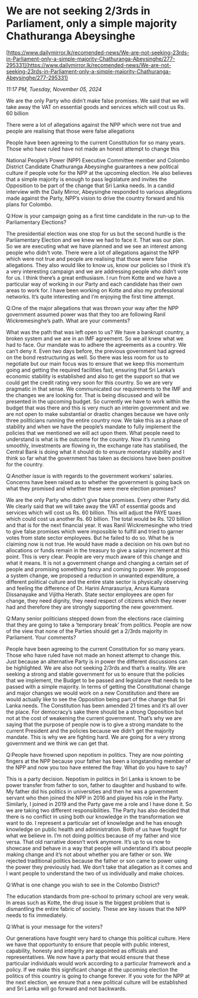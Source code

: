 # We are not seeking 2/3rds in Parliament, only a simple majority Chathuranga Abeysinghe

[https://www.dailymirror.lk/recomended-news/We-are-not-seeking-23rds-in-Parliament-only-a-simple-majority-Chathuranga-Abeysinghe/277-295331](https://www.dailymirror.lk/recomended-news/We-are-not-seeking-23rds-in-Parliament-only-a-simple-majority-Chathuranga-Abeysinghe/277-295331)

*11:17 PM, Tuesday, November 05, 2024*

We are the only Party who didn’t make false promises. We said that we will take away the VAT on essential goods and services which will cost us Rs. 60 billion

There were a lot of allegations against the NPP which were not true and people are realising that those were false allegations

People have been agreeing to the current Constitution for so many years. Those who have ruled have not made an honest attempt to change this

National People’s Power (NPP) Executive Committee member and Colombo District Candidate Chathuranga Abeysinghe guarantees a new political culture if people vote for the NPP at the upcoming election. He also believes that a simple majority is enough to pass legislature and invites the Opposition to be part of the change that Sri Lanka needs. In a candid interview with the Daily Mirror, Abeysinghe responded to various allegations made against the Party, NPP’s vision to drive the country forward and his plans for Colombo.

Q:How is your campaign going as a first time candidate in the run-up to the Parliamentary Elections?

The presidential election was one stop for us but the second hurdle is the Parliamentary Election and we knew we had to face it. That was our plan. So we are executing what we have planned and we see an interest among people who didn’t vote. There were a lot of allegations against the NPP which were not true and people are realising that those were false allegations. They also would like to know us, know our policies so I think it’s a very interesting campaign and we are addressing people who didn’t vote for us. I think there’s a great enthusiasm. I run from Kotte and we have a particular way of working in our Party and each candidate has their own areas to work for. I have been working on Kotte and also my professional networks. It’s quite interesting and I’m enjoying the first time attempt.

Q:One of the major allegations that was thrown your way after the NPP government assumed power was that they too are following Ranil Wickremesinghe’s path. What are your comments?

What was the path that was left open to us? We have a bankrupt country, a broken system and we are in an IMF agreement. So we all knew what we had to face. Our mandate was to adhere the agreements as a country. We can’t deny it. Even two days before, the previous government had agreed on the bond restructuring as well. So there was less room for us to negotiate but our main focus was to ensure that we keep this momentum going and getting the required facilities fast, ensuring that Sri Lanka’s economic stability is established and also to get the support so that we could get the credit rating very soon for this country. So we are very pragmatic in that sense. We communicated our requirements to the IMF and the changes we are looking for. That is being discussed and will be presented in the upcoming budget. So currently we have to work within the budget that was there and this is very much an interim government and we are not open to make substantial or drastic changes because we have only three politicians running the entire country now. We take this as a phase of stability and when we have the people’s mandate to fully implement the policies that we mentioned we will act upon them. What people need to understand is what is the outcome for the country. Now it’s running smoothly, investments are flowing in, the exchange rate has stabilised, the Central Bank is doing what it should do to ensure monetary stability and I think so far what the government has taken as decisions have been positive for the country.

Q:Another issue is with regards to the government workers’ salaries. Concerns have been raised as to whether the government is going back on what they promised and whether these were mere election promises?

We are the only Party who didn’t give false promises. Every other Party did. We clearly said that we will take away the VAT of essential goods and services which will cost us Rs. 60 billion. This will adjust the PAYE taxes which could cost us another Rs. 60 billion. The total would be Rs. 120 billion and that is for the next financial year. It was Ranil Wickremesinghe who tried to give false promises which were impossible to fulfill and tried to garner votes from state sector employees. But he failed to do so. What he is claiming now is not true. He would have made a decision on his own but no allocations or funds remain in the treasury to give a salary increment at this point. This is very clear. People are very much aware of this change and what it means. It is not a government change and changing a certain set of people and promising something fancy and coming to power. We proposed a system change, we proposed a reduction in unwanted expenditure, a different political culture and the entire state sector is physically observing and feeling the difference of Dr. Harini Amarasuriya, Anura Kumara Dissanayake and Vijitha Herath. State sector employees are open for change, they need dignity, they need respect of citizens which they never had and therefore they are strongly supporting the new government.

Q:Many senior politicians stepped down from the elections race claiming that they are going to take a ‘temporary break’ from politics. People are now of the view that none of the Parties should get a 2/3rds majority in Parliament. Your comments?

People have been agreeing to the current Constitution for so many years. Those who have ruled have not made an honest attempt to change this. Just because an alternative Party is in power the different discussions can be highlighted. We are also not seeking 2/3rds and that’s a reality. We are seeking a strong and stable government for us to ensure that the policies that we implement, the Budget to be passed and legislature that needs to be passed with a simple majority. In terms of getting the Constitutional change and major changes we would work on a new Constitution and there we would actually like to see the Opposition being part of the change that Sri Lanka needs. The Constitution has been amended 21 times and it’s all over the place. For democracy’s sake there should be a strong Opposition but not at the cost of weakening the current government. That’s why we are saying that the purpose of people now is to give a strong mandate to the current President and the policies because we didn’t get the majority mandate. This is why we are fighting hard. We are going for a very strong government and we think we can get that.

Q:People have frowned upon nepotism in politics. They are now pointing fingers at the NPP because your father has been a longstanding member of the NPP and now you too have entered the fray. What do you have to say?

This is a party decision. Nepotism in politics in Sri Lanka is known to be power transfer from father to son, father to daughter and husband to wife. My father did his politics in universities and then he was a government servant who then joined the NPP in 2016 and played his role in the Party. Similarly, I joined in 2019 and the Party gave me a role and I have done it. So we are taking two different responsibilities. The Party has also decided that there is no conflict in using both our knowledge in the transformation we want to do. I represent a particular set of knowledge and he has enough knowledge on public health and administration. Both of us have fought for what we believe in. I’m not doing politics because of my father and vice versa. That old narrative doesn’t work anymore. It’s up to us now to showcase and behave in a way that people will understand it’s about people making change and it’s not about whether you are father or son. We rejected traditional politics because the father or son came to power using the power they previously had. We don’t take that allegation as it comes and I want people to understand the two of us individually and make choices.

Q:What is one change you wish to see in the Colombo District?

The education standards from pre-school to primary school are very weak. In areas such as Kotte, the drug issue is the biggest problem that is dismantling the entire fabric of society. These are key issues that the NPP needs to fix immediately.

Q:What is your message for the voters?

Our generations have fought very hard to change this political culture. Here we have that opportunity to ensure that people with public interest, capability, honesty and integrity are appointed as officials and representatives. We now have a party that would ensure that these particular individuals would work according to a particular framework and a policy. If we make this significant change at the upcoming election the politics of this country is going to change forever. If you vote for the NPP at the next election, we ensure that a new political culture will be established and Sri Lanka will go forward and not backwards.

